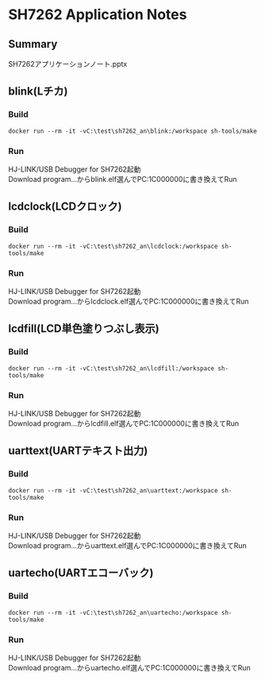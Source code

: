 # SH7262 Application Notes
## Summary
SH7262アプリケーションノート.pptx

## blink(Lチカ)
### Build
    docker run --rm -it -vC:\test\sh7262_an\blink:/workspace sh-tools/make
### Run
HJ-LINK/USB Debugger for SH7262起動  
Download program...からblink.elf選んでPC:1C000000に書き換えてRun  

## lcdclock(LCDクロック)
### Build
    docker run --rm -it -vC:\test\sh7262_an\lcdclock:/workspace sh-tools/make
### Run
HJ-LINK/USB Debugger for SH7262起動  
Download program...からlcdclock.elf選んでPC:1C000000に書き換えてRun  

## lcdfill(LCD単色塗りつぶし表示)
### Build
    docker run --rm -it -vC:\test\sh7262_an\lcdfill:/workspace sh-tools/make
### Run
HJ-LINK/USB Debugger for SH7262起動  
Download program...からlcdfill.elf選んでPC:1C000000に書き換えてRun  

## uarttext(UARTテキスト出力)
### Build
    docker run --rm -it -vC:\test\sh7262_an\uarttext:/workspace sh-tools/make
### Run
HJ-LINK/USB Debugger for SH7262起動  
Download program...からuarttext.elf選んでPC:1C000000に書き換えてRun  

## uartecho(UARTエコーバック)
### Build
    docker run --rm -it -vC:\test\sh7262_an\uartecho:/workspace sh-tools/make
### Run
HJ-LINK/USB Debugger for SH7262起動  
Download program...からuartecho.elf選んでPC:1C000000に書き換えてRun  
